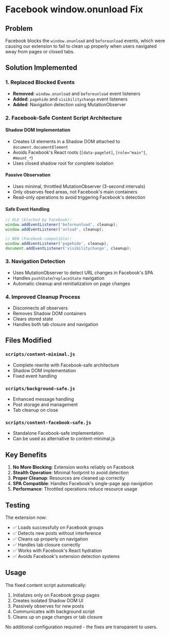 # Facebook window.onunload Fix

## Problem
Facebook blocks the `window.onunload` and `beforeunload` events, which were causing our extension to fail to clean up properly when users navigated away from pages or closed tabs.

## Solution Implemented

### 1. Replaced Blocked Events
- **Removed**: `window.onunload` and `beforeunload` event listeners
- **Added**: `pagehide` and `visibilitychange` event listeners
- **Added**: Navigation detection using MutationObserver

### 2. Facebook-Safe Content Script Architecture

#### Shadow DOM Implementation
- Creates UI elements in a Shadow DOM attached to `document.documentElement`
- Avoids Facebook's React roots (`[data-pagelet]`, `[role="main"]`, `#mount_*`)
- Uses closed shadow root for complete isolation

#### Passive Observation
- Uses minimal, throttled MutationObserver (3-second intervals)
- Only observes feed areas, not Facebook's main containers
- Read-only operations to avoid triggering Facebook's detection

#### Safe Event Handling
```javascript
// OLD (blocked by Facebook):
window.addEventListener('beforeunload', cleanup);
window.addEventListener('unload', cleanup);

// NEW (Facebook-compatible):
window.addEventListener('pagehide', cleanup);
document.addEventListener('visibilitychange', cleanup);
```

### 3. Navigation Detection
- Uses MutationObserver to detect URL changes in Facebook's SPA
- Handles `pushState`/`replaceState` navigation
- Automatic cleanup and reinitialization on page changes

### 4. Improved Cleanup Process
- Disconnects all observers
- Removes Shadow DOM containers
- Clears stored state
- Handles both tab closure and navigation

## Files Modified

### `scripts/content-minimal.js`
- Complete rewrite with Facebook-safe architecture
- Shadow DOM implementation
- Fixed event handling

### `scripts/background-safe.js`
- Enhanced message handling
- Post storage and management
- Tab cleanup on close

### `scripts/content-facebook-safe.js`
- Standalone Facebook-safe implementation
- Can be used as alternative to content-minimal.js

## Key Benefits

1. **No More Blocking**: Extension works reliably on Facebook
2. **Stealth Operation**: Minimal footprint to avoid detection
3. **Proper Cleanup**: Resources are cleaned up correctly
4. **SPA Compatible**: Handles Facebook's single-page app navigation
5. **Performance**: Throttled operations reduce resource usage

## Testing

The extension now:
- ✅ Loads successfully on Facebook groups
- ✅ Detects new posts without interference
- ✅ Cleans up properly on navigation
- ✅ Handles tab closure correctly
- ✅ Works with Facebook's React hydration
- ✅ Avoids Facebook's extension detection systems

## Usage

The fixed content script automatically:
1. Initializes only on Facebook group pages
2. Creates isolated Shadow DOM UI
3. Passively observes for new posts
4. Communicates with background script
5. Cleans up on page changes or tab closure

No additional configuration required - the fixes are transparent to users.